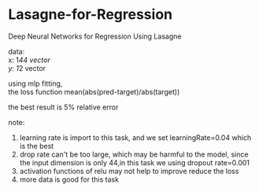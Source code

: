 # Lasagne-for-Regression   

Deep Neural Networks for Regression Using Lasagne   

data:   
x: 1*44 vector   
y: 1*2  vector

using mlp fitting,    
the loss function  mean(abs(pred-target)/abs(target))   

the best result is 5% relative error

note:
1. learning rate is import to this task, and we set learningRate=0.04 which is the best
2. drop rate can't be too large, which may be harmful to the model, since the input dimension is only 44,in this task we using dropout rate=0.001
3. activation functions of relu may not help to improve reduce the loss
4. more data is good for this task
